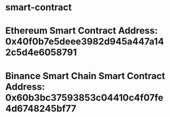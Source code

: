 # smart-contract

# Ethereum Smart Contract Address:  0x40f0b7e5deee3982d945a447a142c5d4e6058791

# Binance Smart Chain Smart Contract Address:   0x60b3bc37593853c04410c4f07fe4d6748245bf77
